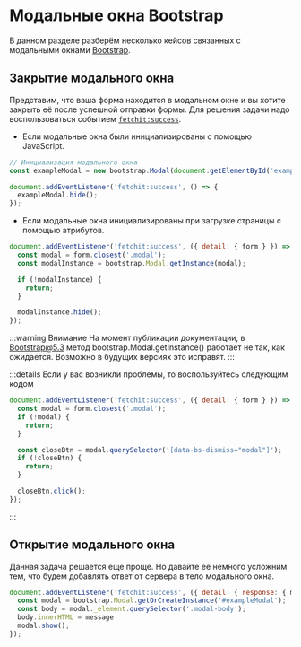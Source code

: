 # Модальные окна Bootstrap

В данном разделе разберём несколько кейсов связанных с модальными окнами [Bootstrap](https://getbootstrap.com/).

## Закрытие модального окна

Представим, что ваша форма находится в модальном окне и вы хотите закрыть её после успешной отправки формы. Для решения задачи надо воспользоваться событием [`fetchit:success`](/guide/frontend/events#fetchit-success).

- Если модальные окна были инициализированы с помощью JavaScript.

```js
// Инициализация модального окна
const exampleModal = new bootstrap.Modal(document.getElementById('exampleModal'));

document.addEventListener('fetchit:success', () => {
  exampleModal.hide();
});
```

- Если модальные окна инициализированы при загрузке страницы с помощью атрибутов.

```js
document.addEventListener('fetchit:success', ({ detail: { form } }) => {
  const modal = form.closest('.modal');
  const modalInstance = bootstrap.Modal.getInstance(modal);

  if (!modalInstance) {
    return;
  }

  modalInstance.hide();
});
```

:::warning Внимание
На момент публикации документации, в Bootstrap@5.3 метод bootstrap.Modal.getInstance() работает не так, как ожидается. Возможно в будущих версиях это исправят.
:::

:::details Если у вас возникли проблемы, то воспользуйтесь следующим кодом
```js
document.addEventListener('fetchit:success', ({ detail: { form } }) => {
  const modal = form.closest('.modal');
  if (!modal) {
    return;
  }

  const closeBtn = modal.querySelector('[data-bs-dismiss="modal"]');
  if (!closeBtn) {
    return;
  }

  closeBtn.click();
});
```
:::

## Открытие модального окна

Данная задача решается еще проще. Но давайте её немного усложним тем, что будем добавлять ответ от сервера в тело модального окна.

```js
document.addEventListener('fetchit:success', ({ detail: { response: { message } } }) => {
  const modal = bootstrap.Modal.getOrCreateInstance('#exampleModal');
  const body = modal._element.querySelector('.modal-body');
  body.innerHTML = message
  modal.show();
});
```
